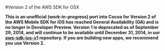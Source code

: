 #Version 2 of the AWS SDK for OSX

<!-- [![Version](http://cocoapod-badges.herokuapp.com/v/AWSiOSSDKv2/badge.png)](http://cocoadocs.org/docsets/AWSiOSSDKv2)
[![Platform](http://cocoapod-badges.herokuapp.com/p/AWSiOSSDKv2/badge.png)](http://cocoadocs.org/docsets/AWSiOSSDKv2) -->

**This is an unofficial (work-in-progress) port into Cocoa for Version 2 of the AWS Mobile SDK for iOS has reached General Availability (GA) and is no longer in Developer Preview. Version 1 is deprecated as of September 29, 2014, and will continue to be available until December 31, 2014, in our [aws-sdk-ios-v1](https://github.com/aws/aws-sdk-ios-v1) repository. If you are building new apps, we recommend you use Version 2.**

<!-- ##Highlights

* **Amazon Cognito** – A simple user identity and synchronization service that helps you securely manage and synchronize app data for your users across their mobile devices. With Amazon Cognito, you can save any kind of data, such as app preferences or game state, in the AWS cloud without writing any backend code or managing any infrastructure.
* **Amazon Mobile Analytics** – A service for collecting, visualizing, and understanding app usage data at scale. Amazon Mobile Analytics reports are typically updated within 60 minutes of data being received. Amazon Mobile Analytics is built to scale with the business and can collect and process billions of events from millions of endpoints.
* **Amazon Kinesis Recorder** – Enables you to reliably record data to an Amazon Kinesis data stream from your mobile app. Kinesis Recorder batches requests to handle intermittent network connections, and it enables you to record events even when the device is offline.
* **Amazon DynamoDB Object Mapper** - We have made it easier to use DynamoDB from the AWS SDK for iOS by providing the DynamoDB Object Mapper for iOS. The DynamoDB Object Mapper makes it easy to set up connections to a DynamoDB database and supports high-level operations like creating, getting, querying, updating, and deleting records.
* **Amazon S3 Transfer Manager** - We have rebuilt the S3TransferManager to utilize BFTask in the AWS SDK for iOS. It has a clean interface, and all of the operations are now asynchronous.
* **ARC support** - The AWS SDK for iOS is now ARC enabled from the ground up to improve overall memory management.
* **BFTask support** - With native BFTask support in the AWS SDK for iOS, you can chain async requests instead of nesting them. This makes the logic cleaner while keeping the code more readable.
* **Conforming Objective-C recommendations** - The AWS SDK for iOS conforms to Objective-C best practices. The SDK returns NSErrors instead of throwing exceptions. iOS developers will now feel at home when using the AWS Mobile SDK.
* **Official CocoaPods support** - Including the AWS SDK for iOS in your project is now easier than ever. You just need to add `pod 'AWSiOSSDKv2'` and `pod 'AWSCognitoSync'` to your Podfile.

##Setting Up

To get started with the AWS SDK for iOS, you can set up the SDK and start building a new project, or you can integrate the SDK in an existing project. You can also run the samples to get a sense of how the SDK works.

The AWS Mobile SDK for iOS supports the following versions of software:

* Xcode 5 and later
* iOS 7 and later

You can check out the [SDK source code](https://github.com/aws/aws-sdk-ios).

##Include the SDK for iOS in an Existing Application

The [sample apps](https://github.com/awslabs/aws-sdk-ios-samples) are standalone projects that are already set up for you. You can also integrate the SDK for iOS with an existing application. If you have an existing app in which you'd like to use AWS, there are two ways to import the AWS Mobile SDK for iOS into your project:

###CocoaPods

1. The AWS Mobile SDK for iOS is available through [CocoaPods](http://cocoapods.org). If you have not installed CocoaPods, install CocoaPods by running the command:

		$ sudo gem install cocoapods

1. In your project directory (the directory where your `*.xcodeproj` file is), create a plain text file named **Podfile** (without any file extension) and add the following lines. If you want to use [Amazon Cognito Sync](http://aws.amazon.com/cognito/), make sure to include `pod 'AWSCognitoSync'` as well.

        source 'https://github.com/CocoaPods/Specs.git'
        
        pod 'AWSiOSSDKv2'
        pod 'AWSCognitoSync'
        
    ![image](readme-images/cocoapods-setup-01.png?raw=true)
        
1. Then run the following command:
	
		$ pod install

1. Open up `*.xcworkspace` with Xcode and start using the SDK.

    ![image](readme-images/cocoapods-setup-02.png?raw=true)

    **Note**: Do **NOT** use `*.xcodeproj`. If you open up a project file instead of a workspace, you receive an error:

        ld: library not found for -lPods-AWSiOSSDKv2
        clang: error: linker command failed with exit code 1 (use -v to see invocation)

###Frameworks

1. Download the SDK from our [AWS Mobile SDK](http://aws.amazon.com/mobile/sdk) page. The SDK is stored in a compressed file archive named `aws-ios-sdk-#.#.#` (where `#.#.#` represents the version number, so for version 2.0.0, the filename is `aws-ios-sdk-2.0.0`).

    **Note**: The size of **AWSiOSSDKv2.framework** is > 65MB; however, it does not add > 65MB to your app binary when imported to your project because:
    
    * **Only objects that you use in your app are included in your app binary from the framework**
    
        **AWSiOSSDKv2.framework** contains a static library, and object code in the library is incorporated in your app binary file at build time. When the `-ObjC` and `-all_load` linker flags are **NOT** used, Xcode is smart enough to figure out what objects from the framework are necessary for your app and include just those objects. **AWSiOSSDKv2.framework** is packaged so that you do not need to include these linker flags. (If you are using a third-party framework that requires you to include the `-ObjC` or `-all_load` linker flags, you can use `-force_load` instead to include those frameworks.)

        For example, if you only use Amazon DynamoDB in your app and none of the other supported services, your app won't include object code for those other services. Unless you use every single object from the framework, only a portion of the code from the framework will be included in your app.
    
    * **The framework contains five architectures, while apps on a device need at most three**
    
        We currently compile the AWS Mobile SDK for iOS for five architectures: `armv7`, `armv7s`, `arm64`, `i386`, and `x86_64`. If you want to optimize your app for 64-bit devices including iPhone 6 and iPhone 5S, you need to build your app with `arm64` support. 32-bit iOS devices that the AWS SDK for iOS supports use the `armv7` and `armv7s` architectures.

        The 64-bit iPhone simulators use `x86_64`, and 32-bit simulators use `i386` because they run on the Mac. We support these architectures so that the developers can run their apps with our framework on the simulator for testing. `x86_64` and `i386` support is essential for testing, but the code is unnecessary for apps on the App Store. Even if you use every single object from the AWS Mobile SDK, the app that you submit to Apple never includes about two fifths of the code included in the framework.
    
    * **Apps on the App Store are compressed**
    
        After you submit your app to Apple, it is encrypted for DRM purposes and re-compressed. This leads to an even smaller footprint.

1. With your project open in Xcode, Control+click **Frameworks** and then click **Add files to "\<project name\>"...**.

1. In Finder, navigate to the `AWSiOSSDKv2.framework` file and select it. Click **Add**. If you want to use [Amazon Cognito Sync](http://aws.amazon.com/cognito/), you also need to add the `AWSCognitoSync.framework`, which is in the **extras** directory.

1. Following the same procedure, add the following frameworks, located in the **third-party** directory, into your project.

    * `Bolts.framework` (If your application uses the Facebook SDK, you may not need this framework, as it's already included with the Facebook SDK.)
    * `GZIP.framework`
    * `Mantle.framework`
    * `Reachability.framework`
    * `TMCache.framework`
    * `UICKeyChainStore.framework`
    * `XMLDictionary.framework`

1. Drag and drop the following JSON files, located in the **service-definitions** directory, into your project.

    * `autoscaling-2011-01-01.json`
    * `cib-2014-06-30.json`
    * `css-2014-06-30.json`
    * `dynamodb-2012-08-10.json`
    * `ec2-2014-06-15.json`
    * `elasticloadbalancing-2012-06-01.json`
    * `email-2010-12-01.json`
    * `kinesis-2013-12-02.json`
    * `mobileanalytics-2014-06-30.json`
    * `monitoring-2010-08-01.json`
    * `s3-2006-03-01.json`
    * `sdb-2009-04-15.json`
    * `sns-2010-03-31.json`
    * `sqs-2012-11-05.json`
    * `sts-2011-06-15.json`

1. Open a target for your project, select **Build Phases**, expand **Link Binary With Libraries**, click the **+** button, and add `libsqlite3.dylib` and `libz.dylib`.

##Update the SDK to a Newer Version

When we release a new version of the SDK, you can pick up the changes as described below.

###CocoaPods

1. Run the following command in your project directory. CocoaPods automatically picks up the new changes.

        $ pod update

    **Note**: If your pod is having an issue, you can delete `Podfile.lock` and `Pods/` then run `pod install` to cleanly install the SDK.
    
    ![image](readme-images/cocoapods-setup-03.png?raw=true)

###Frameworks

1. In Xcode select the following frameworks and hit **delete** on your keyboard. Then select **Move to Trash**:

    * `AWSiOSSDKv2.framework`
    * `AWSCognitoSync.framework`
    * `Bolts.framework`
    * `GZIP.framework`
    * `Mantle.framework`
    * `Reachability.framework`
    * `TMCache.framework`
    * `UICKeyChainStore.framework`
    * `XMLDictionary.framework`

1. Also, delete the JSON files:

    * `autoscaling-2011-01-01.json`
    * `cib-2014-06-30.json`
    * `css-2014-06-30.json`
    * `dynamodb-2012-08-10.json`
    * `ec2-2014-06-15.json`
    * `elasticloadbalancing-2012-06-01.json`
    * `email-2010-12-01.json`
    * `kinesis-2013-12-02.json`
    * `mobileanalytics-2014-06-30.json`
    * `monitoring-2010-08-01.json`
    * `s3-2006-03-01.json`
    * `sdb-2009-04-15.json`
    * `sns-2010-03-31.json`
    * `sqs-2012-11-05.json`
    * `sts-2011-06-15.json`

1. Follow the installation process above to include the new version of the SDK.

##Getting Started with Swift

1. Create an Objective-C bridging header file using Xcode.

1. In the bridging header, import the appropriate headers for the services you are using. The header file import convention for CocoaPods is `#import "SERVICENAME.h"`, and for frameworks it is `#import <FRAMEWORKNAME/SERVICENAME.h>`, as in the following examples:

    **CocoaPods**
    
        #import "AWSCore.h"
        #import "S3.h"
        #import "DynamoDB.h"
        #import "SQS.h"
        #import "SNS.h"

    **Frameworks**
    
        #import <AWSiOSSDKv2/AWSCore.h>
        #import <AWSiOSSDKv2/S3.h>
        #import <AWSiOSSDKv2/DynamoDB.h>
        #import <AWSiOSSDKv2/SQS.h>
        #import <AWSiOSSDKv2/SNS.h>

    ![image](readme-images/objc-bridging-header-01.png?raw=true)

1. From **Your Target** > **Build Settings** > **Objective-C Bridging Header**, point **Objective-C Bridging Header** to the bridging header you just created.

    ![image](readme-images/objc-bridging-header-02.png?raw=true)


1. Import the AWSCore header in the application delegate.

    **CocoaPods**
    
        #import "AWSCore.h"

    **Frameworks**
    
        #import <AWSiOSSDKv2/AWSCore.h>

1. Create a default service configuration by adding the following code snippet in the `@optional func application(_ application: UIApplication!, didFinishLaunchingWithOptions launchOptions: NSDictionary!) -> Bool` application delegate method.

        let credentialsProvider = AWSCognitoCredentialsProvider.credentialsWithRegionType(
            AWSRegionType.USEast1,
            accountId: cognitoAccountId,
            identityPoolId: cognitoIdentityPoolId,
            unauthRoleArn: cognitoUnauthRoleArn,
            authRoleArn: cognitoAuthRoleArn)
        let defaultServiceConfiguration = AWSServiceConfiguration(
            region: AWSRegionType.USEast1,
            credentialsProvider: credentialsProvider)
        AWSServiceManager.defaultServiceManager().setDefaultServiceConfiguration(defaultServiceConfiguration)

1. Make a call to the AWS services.

        let dynamoDB = AWSDynamoDB.defaultDynamoDB()
        let listTableInput = AWSDynamoDBListTablesInput()
        dynamoDB.listTables(listTableInput).continueWithBlock{ (task: BFTask!) -> AnyObject! in
            let listTablesOutput = task.result as AWSDynamoDBListTablesOutput

            for tableName : AnyObject in listTablesOutput.tableNames {
                println("\(tableName)")
            }

            return nil
        }
        
    **Note**: Most of the service client classes have a singleton method to get a default client. The naming convention is `+ defaultSERVICENAME` (e.g. `+ defaultDynamoDB` in the above code snippet). This singleton method creates a service client with `defaultServiceConfiguration`, which you set up in step 5, and maintains a strong reference to the client.

##Getting Started with Objective-C

1. Import the AWSCore header in the application delegate.

    **CocoaPods**
    
        #import "AWSCore.h"

    **Frameworks**
    
        #import <AWSiOSSDKv2/AWSCore.h>

1. Create a default service configuration by adding the following code snippet in the `- application:didFinishLaunchingWithOptions:` application delegate method.

        AWSCognitoCredentialsProvider *credentialsProvider = [AWSCognitoCredentialsProvider credentialsWithRegionType:AWSRegionUSEast1
                                                                                                            accountId:AWSAccountID
                                                                                                       identityPoolId:CognitoPoolID
                                                                                                        unauthRoleArn:CognitoRoleUnauth
                                                                                                          authRoleArn:nil];
        AWSServiceConfiguration *configuration = [AWSServiceConfiguration configurationWithRegion:AWSRegionUSEast1
                                                                              credentialsProvider:credentialsProvider];
        [AWSServiceManager defaultServiceManager].defaultServiceConfiguration = configuration;

1. Import service headers where you want to use the services. The header file import convention for CocoaPods is `#import "SERVICENAME.h"`, and for frameworks it is `#import <FRAMEWORKNAME/SERVICENAME.h>`, as in the following examples:

    **CocoaPods**
    
        #import "S3.h"
        #import "DynamoDB.h"
        #import "SQS.h"
        #import "SNS.h"

    **Frameworks**
    
        #import <AWSiOSSDKv2/S3.h>
        #import <AWSiOSSDKv2/DynamoDB.h>
        #import <AWSiOSSDKv2/SQS.h>
        #import <AWSiOSSDKv2/SNS.h>

1. Make a call to the AWS services.

		AWSS3Transfermanager *transferManager = [AWSS3Transfermanager defaultS3TransferManager];
		AWSS3TransferManagerUploadRequest *uploadRequest = [AWSS3TransferManagerUploadRequest new];
	    uploadRequest.bucket = yourBucket;
	    uploadRequest.key = yourKey;
	    uploadRequest.body = yourDataURL;
	    uploadRequest.contentLength = [NSNumber numberWithUnsignedLongLong:fileSize];
	
	    [[transferManager upload:uploadRequest] continueWithBlock:^id(BFTask *task) {
	    	// Do something with the response
	        return nil;
	    }];

    **Note**: Most of the service client classes have a singleton method to get a default client. The naming convention is `+ defaultSERVICENAME` (e.g. `+ defaultS3TransferManager` in the above code snippet). This singleton method creates a service client with `defaultServiceConfiguration`, which you set up in step 5, and maintains a strong reference to the client.

##BFTask

With native BFTask support in the SDK for iOS, you can chain async requests instead of nesting them. It makes the logic cleaner, while keeping the code more readable. Read this [blog post](http://mobile.awsblog.com/post/Tx2B17V9NSVLP3I/The-AWS-Mobile-SDK-for-iOS-How-to-use-BFTask) to learn how to use BFTask.

##Logging

Changing log levels during development may make debugging easier. You can change the log level by importing AWSCore.h and calling:

**Swift**

    AWSLogger.defaultLogger().logLevel = .Verbose

The following logging level options are available:

* `.None`
* `.Error` (This is the default. Only error logs are printed to the console.)
* `.Warn`
* `.Info`
* `.Debug`
* `.Verbose`

**Objective-C**

    [AWSLogger defaultLogger].logLevel = AWSLogLevelVerbose;

The following logging level options are available:

* `AWSLogLevelNone`
* `AWSLogLevelError` (This is the default. Only error logs are printed to the console.)
* `AWSLogLevelWarn`
* `AWSLogLevelInfo`
* `AWSLogLevelDebug`
* `AWSLogLevelVerbose`

##Sample Apps

The AWS SDK for iOS includes sample apps that demonstrate common use cases.

###Cognito Sync Sample ([Objective-C](https://github.com/awslabs/aws-sdk-ios-samples/tree/master/CognitoSync-Sample/Objective-C/))

This sample demonstrates how to securely manage and sync your mobile app data and create unique identities via login providers including Facebook, Google, and Login with Amazon.

**AWS Services Demonstrated**:

* [Amazon Cognito Sync](http://aws.amazon.com/cognito/)
* [Amazon Cognito Identity](http://aws.amazon.com/cognito/)

###DynamoDB Object Mapper Sample ([Objective-C](https://github.com/awslabs/aws-sdk-ios-samples/tree/master/DynamoDBObjectMapper-Sample/Objective-C/))

This sample demonstrates how to insert / update / delete / query items using DynamoDB Object Mapper.

**AWS Services Demonstrated**:

* [Amazon DynamoDB](http://aws.amazon.com/dynamodb/)
* [Amazon Cognito Identity](http://aws.amazon.com/cognito/)

###S3 Transfer Manager Sample ([Objective-C](https://github.com/awslabs/aws-sdk-ios-samples/tree/master/S3TransferManager-Sample/Objective-C/))

This sample demonstrates how to upload / download multiple files simultaneously using S3 Transfer Manager. It also shows how to pause, resume, and cancel file upload / download.

**AWS Services Demonstrated**:

* [Amazon S3](http://aws.amazon.com/s3/)
* [Amazon Cognito Identity](http://aws.amazon.com/cognito/)

###SNS Mobile Push and Mobile Analytics Sample ([Swift](https://github.com/awslabs/aws-sdk-ios-samples/tree/master/SNS-MobileAnalytics-Sample/Swift/))

This sample demonstrates how to set up Amazon SNS Mobile Push and record events using Amazon Mobile Analytics.

**AWS Services Demonstrated**:

* [Amazon SNS Mobile Push](http://aws.amazon.com/sns/)
* [Amazon Mobile Analytics](http://aws.amazon.com/mobileanalytics/)
* [Amazon Cognito Identity](http://aws.amazon.com/cognito/)

##Install the Reference Documentation in Xcode

The AWS Mobile SDK for iOS zip file includes documentation in the DocSets format that you can view within Xcode. The easiest way to install the documentation is to use the Mac OS X terminal.

1. Open the Mac OS X terminal and go to the directory containing the expanded archive. For example:

        $ cd ~/Downloads/aws-ios-sdk-2.0.0

    **Note**: Remember to replace 2.0.0 in the example above with the actual version number of the AWS SDK for iOS that you downloaded.

1. Create a directory called `~/Library/Developer/Shared/Documentation/DocSets`:

        $ mkdir -p ~/Library/Developer/Shared/Documentation/DocSets

1. Copy (or move) `Documentation/com.amazon.aws.ios.docset` from the SDK installation files to the directory you created in the previous step:

        $ mv Documentation/com.amazon.aws.ios.docset ~/Library/Developer/Shared/Documentation/DocSets/

1. If Xcode was running during this procedure, restart Xcode. To browse the documentation, go to **Help**, click **Documentation and API Reference**, and select **AWS SDK for iOS v2.0 Documentation** (where '2.0' is the appropriate version number).

##Talk to Us

Visit our GitHub [Issues](https://github.com/aws/aws-sdk-ios/issues) to leave feedback and to connect with other users of the SDK.

##Author

Amazon Web Services

##License

The AWS Mobile SDK for iOS is available under the Apache License. See the **LICENSE** file for more info.
 -->